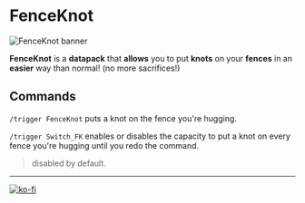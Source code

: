 # FenceKnot

![FenceKnot banner](https://github.com/El-Kavio/FenceKnot/assets/140896938/6af00ba2-08e2-4daa-bd72-20d27649e13e)

**FenceKnot** is a **datapack** that **allows** you to put **knots** on your **fences** in an **easier** way than normal! (no more sacrifices!)

## Commands

`/trigger FenceKnot` puts a knot on the fence you're hugging.

`/trigger Switch_FK` enables or disables the capacity to put a knot on every fence you're hugging until you redo the command.
> disabled by default.

---

[![ko-fi](https://ko-fi.com/img/githubbutton_sm.svg)](https://ko-fi.com/kavio)
